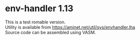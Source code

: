 # env-handler 1.13
This is a test romable version.<br />
Utility is available from https://aminet.net/util/sys/envhandler.lha<br />
Source code can be assembled using VASM.
